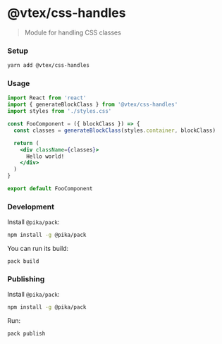 # @vtex/css-handles

> Module for handling CSS classes

### Setup

```sh
yarn add @vtex/css-handles
```

### Usage

```jsx
import React from 'react'
import { generateBlockClass } from '@vtex/css-handles'
import styles from './styles.css'

const FooComponent = ({ blockClass }) => {
  const classes = generateBlockClass(styles.container, blockClass)

  return (
    <div className={classes}>
      Hello world!
    </div>
  )
}

export default FooComponent
```

### Development

Install `@pika/pack`:

```sh
npm install -g @pika/pack
```

You can run its build:

```
pack build
```

### Publishing

Install `@pika/pack`:

```sh
npm install -g @pika/pack
```

Run:

```
pack publish
```
